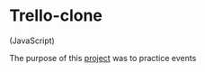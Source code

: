 # Trello-clone

(JavaScript)

The purpose of this [project](https://trelloclone-ab820.web.app/) was to practice events
